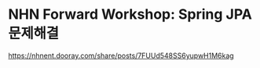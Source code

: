 # NHN Forward Workshop: Spring JPA 문제해결

https://nhnent.dooray.com/share/posts/7FUUd548SS6yupwH1M6kag
